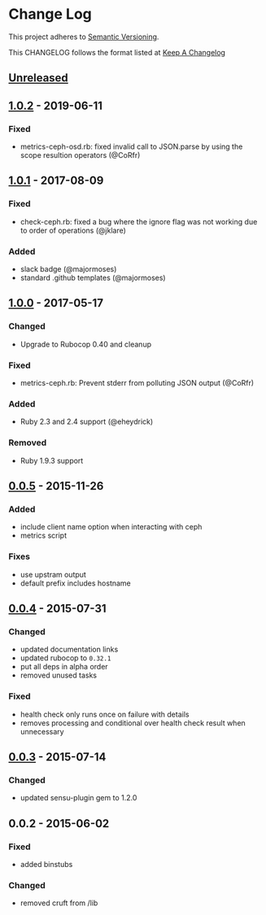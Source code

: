# Change Log
This project adheres to [Semantic Versioning](http://semver.org/).

This CHANGELOG follows the format listed at [Keep A Changelog](http://keepachangelog.com/)

## [Unreleased]

## [1.0.2] - 2019-06-11
### Fixed
- metrics-ceph-osd.rb: fixed invalid call to JSON.parse by using the scope resultion operators (@CoRfr)

## [1.0.1] - 2017-08-09
### Fixed
- check-ceph.rb: fixed a bug where the ignore flag was not working due to order of operations (@jklare)

### Added
- slack badge (@majormoses)
- standard .github templates (@majormoses)

## [1.0.0] - 2017-05-17
### Changed
- Upgrade to Rubocop 0.40 and cleanup

### Fixed
- metrics-ceph.rb: Prevent stderr from polluting JSON output (@CoRfr)

### Added
- Ruby 2.3 and 2.4 support (@eheydrick)

### Removed
- Ruby 1.9.3 support

## [0.0.5] - 2015-11-26
### Added
- include client name option when interacting with ceph
- metrics script
### Fixes
- use upstram output
- default prefix includes hostname

## [0.0.4] - 2015-07-31
### Changed
- updated documentation links
- updated rubocop to `0.32.1`
- put all deps in alpha order
- removed unused tasks

### Fixed
- health check only runs once on failure with details
- removes processing and conditional over health check result when unnecessary

## [0.0.3] - 2015-07-14

### Changed
- updated sensu-plugin gem to 1.2.0

## 0.0.2 - 2015-06-02

### Fixed
- added binstubs

### Changed
- removed cruft from /lib

[Unreleased]: https://github.com/sensu-plugins/sensu-plugins-ceph/compare/1.0.2...HEAD
[1.0.2]: https://github.com/sensu-plugins/sensu-plugins-ceph/compare/1.0.1...1.0.2
[1.0.1]: https://github.com/sensu-plugins/sensu-plugins-ceph/compare/1.0.0...1.0.1
[1.0.0]: https://github.com/sensu-plugins/sensu-plugins-ceph/compare/0.0.5...1.0.0
[0.0.5]: https://github.com/sensu-plugins/sensu-plugins-ceph/compare/0.0.4...0.0.5
[0.0.4]: https://github.com/sensu-plugins/sensu-plugins-ceph/compare/0.0.3...0.0.4
[0.0.3]: https://github.com/sensu-plugins/sensu-plugins-ceph/compare/0.0.2...0.0.3
